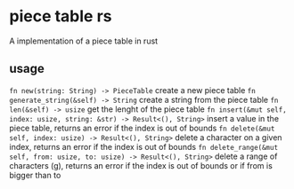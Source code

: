 # piece table rs
A implementation of a piece table in rust

## usage
`fn new(string: String) -> PieceTable`
create a new piece table
`fn generate_string(&self) -> String`
create a string from the piece table
`fn len(&self) -> usize`
get the lenght of the piece table
`fn insert(&mut self, index: usize, string: &str) -> Result<(), String>`
insert a value in the piece table, returns an error if the index is out of bounds
`fn delete(&mut self, index: usize) -> Result<(), String>`
delete a character on a given index, returns an error if the index is out of bounds
`fn delete_range(&mut self, from: usize, to: usize) -> Result<(), String>`
delete a range of characters (g), returns an error if the index is out of bounds or if from is bigger than to
